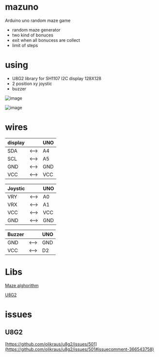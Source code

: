 # mazuno
Arduino uno random maze game
- random maze generator
- two kind of bonuces
- exit when all bonucess are collect
- limit of steps

# using 
- U8G2 library for SH1107 I2C display 128X128
- 2 position xy joystic
- buzzer


![image](https://github.com/user-attachments/assets/04ce9575-4d35-4b29-b32e-e3587c632e11)





![image](https://github.com/user-attachments/assets/f047de2f-d14e-4f2b-9969-4a1671edc035)


# wires

display |  | UNO   
--- | --- | --- 
SDA | <--> | A4   
SCL | <--> | A5
GND | <--> | GND
VCC | <--> | VCC



Joystic | | UNO   
--- | --- | --- 
VRY | <--> | A0
VRX | <--> | A1     
VCC | <--> | VCC
GND | <--> | GND


Buzzer | | UNO  
--- | --- | --- 
GND | <--> | GND
VCC | <--> | D2


# Libs

[Maze alghorithm](https://en.wikipedia.org/wiki/Maze_generation_algorithm#Simple_algorithms)

[U8G2](https://github.com/olikraus/u8g2)


# issues
## U8G2
[https://github.com/olikraus/u8g2/issues/501](https://github.com/olikraus/u8g2/issues/501#issuecomment-366543758)
